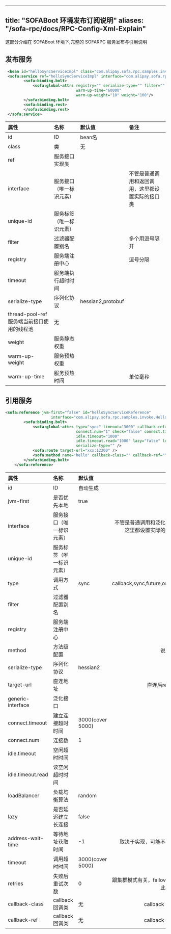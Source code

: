 
---
title: "SOFABoot 环境发布订阅说明"
aliases: "/sofa-rpc/docs/RPC-Config-Xml-Explain"
---
这部分介绍在 SOFABoot 环境下,完整的 SOFARPC 服务发布与引用说明
## 发布服务

```xml
 <bean id="helloSyncServiceImpl" class="com.alipay.sofa.rpc.samples.invoke.HelloSyncServiceImpl"/>
 <sofa:service ref="helloSyncServiceImpl" interface="com.alipay.sofa.rpc.samples.invoke.HelloSyncService" unique-id="">
        <sofa:binding.bolt>
            <sofa:global-attrs registry="" serialize-type="" filter="" timeout="3000" thread-pool-ref=""
                               warm-up-time="60000"
                               warm-up-weight="10" weight="100"/>
        </sofa:binding.bolt>
        <sofa:binding.rest>
        </sofa:binding.rest>
 </sofa:service>
```

| 属性           | 名称                    | 默认值              | 备注                                                                       |
|:--------------|:-----------------------|:-------------------|:---------------------------------------------------------------------------|
| id            | ID                     | bean名              |                                                                            |
| class         |  类                    |               无    |                                 |
| ref           | 服务接口实现类           |                    |                                                                            |
| interface     | 服务接口（唯一标识元素）  |                     | 不管是普通调用和返回调用，这里都设置实际的接口类                                 |
| unique-id     | 服务标签（唯一标识元素）  |                     |                                                                            |
| filter        | 过滤器配置别名           |                    | 多个用逗号隔开                                                               |
| registry      | 服务端注册中心           |                    |  逗号分隔                                                                       |
| timeout       | 服务端执行超时时间        |                    |                                                                            |
| serialize-type| 序列化协议              | hessian2,protobuf   |                                                                            |                                                                          |
| thread-pool-ref 服务端当前接口使用的线程池 | 无                 |                    |                                                                            |
| weight        | 服务静态权重             |                    |                                                                            |
| warm-up-weight| 服务预热权重             |                    |                                                                            |
| warm-up-time  | 服务预热时间             |                    |    单位毫秒                                                                        |

## 引用服务

```xml
<sofa:reference jvm-first="false" id="helloSyncServiceReference"
                    interface="com.alipay.sofa.rpc.samples.invoke.HelloSyncService" unique-id="">
        <sofa:binding.bolt>
            <sofa:global-attrs type="sync" timeout="3000" callback-ref="" callback-class="" address-wait-time="1000"
                               connect.num="1" check="false" connect.timeout="1000" filter="" generic-interface=""
                               idle.timeout="1000"
                               idle.timeout.read="1000" lazy="false" loadBalancer="" registry="" retries="1"
                               serialize-type="" />
            <sofa:route target-url="xxx:12200" />
            <sofa:method name="hello" callback-class="" callback-ref="" timeout="3000" type="sync"/>
        </sofa:binding.bolt>
    </sofa:reference>
```

| 属性 | 名称 | 默认值 | 备注 |
|:---|:-----|:---|-----:|
| id | ID | 自动生成 |  |
| jvm-first | 是否优先本地 | true |  |
| interface   | 服务接口（唯一标识元素）  |                    | 不管是普通调用和泛化调用，这里都设置实际的接口类                                 |
| unique-id      | 服务标签（唯一标识元素）  |                    |                                                                            |
| type |  调用方式 |  sync |  callback,sync,future,oneway |
| filter | 过滤器配置别名 |  | List |
| registry | 服务端注册中心 |  | List |
| method | 方法级配置 |  | 说明同上 |
| serialize-type | 序列化协议 | hessian2 |  |
| target-url | 直连地址 |  | 直连后register |
| generic-interface | 泛化接口 |  |  |
| connect.timeout | 建立连接超时时间 | 3000(cover 5000) |  |
| connect.num | 连接数 | 1 |  |
| idle.timeout | 空闲超时时间 |  |  |
| idle.timeout.read | 读空闲超时时间 |  |  |
| loadBalancer | 负载均衡算法 | random |  |
| lazy | 是否延迟建立长连接 | false |  |
| address-wait-time | 等待地址获取时间 | -1 | 取决于实现，可能不生效。 |
| timeout | 调用超时时间 | 3000(cover 5000) |  |
| retries | 失败后重试次数 | 0 | 跟集群模式有关，failover读取此参数。 |
| callback-class | callback 回调类 | 无 |  callback 才可用 |
| callback-ref | callback 回调类 | 无 |  callback 才可用 |
